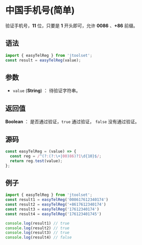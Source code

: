 

# 中国手机号(简单)

验证手机号，**11** 位，只要是 **1** 开头即可，允许 **0086** 、**+86** 前缀。

## 语法

```js
import { easyTelReg } from 'jtoolset';
const result = easyTelReg(value);
```

## 参数

- `value` (**String**) ： 待验证字符串。

## 返回值

**Boolean** ： 是否通过验证，`true` 通过验证， `false` 没有通过验证。

## 源码

```js
const easyTelReg = (value) => {
  const reg = /^(?:(?:\+|00)86)?1\d{10}$/;
  return reg.test(value);
};
```

## 例子

```js
import { easyTelReg } from 'jtoolset';
const result1 = easyTelReg('008617612340174')
const result2 = easyTelReg('+8617612340174')
const result3 = easyTelReg('17612340174')
const result4 = easyTelReg('176123401745')

console.log(result1) // true
console.log(result2) // true
console.log(result3) // true
console.log(result4) // false
```

